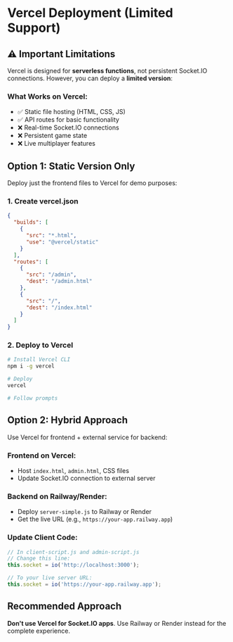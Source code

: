 # Vercel Deployment (Limited Support)

## ⚠️ Important Limitations
Vercel is designed for **serverless functions**, not persistent Socket.IO connections. However, you can deploy a **limited version**:

### What Works on Vercel:
- ✅ Static file hosting (HTML, CSS, JS)
- ✅ API routes for basic functionality
- ❌ Real-time Socket.IO connections
- ❌ Persistent game state
- ❌ Live multiplayer features

## Option 1: Static Version Only
Deploy just the frontend files to Vercel for demo purposes:

### 1. Create vercel.json
```json
{
  "builds": [
    {
      "src": "*.html",
      "use": "@vercel/static"
    }
  ],
  "routes": [
    {
      "src": "/admin",
      "dest": "/admin.html"
    },
    {
      "src": "/",
      "dest": "/index.html"
    }
  ]
}
```

### 2. Deploy to Vercel
```bash
# Install Vercel CLI
npm i -g vercel

# Deploy
vercel

# Follow prompts
```

## Option 2: Hybrid Approach
Use Vercel for frontend + external service for backend:

### Frontend on Vercel:
- Host `index.html`, `admin.html`, CSS files
- Update Socket.IO connection to external server

### Backend on Railway/Render:
- Deploy `server-simple.js` to Railway or Render
- Get the live URL (e.g., `https://your-app.railway.app`)

### Update Client Code:
```javascript
// In client-script.js and admin-script.js
// Change this line:
this.socket = io('http://localhost:3000');

// To your live server URL:
this.socket = io('https://your-app.railway.app');
```

## Recommended Approach
**Don't use Vercel for Socket.IO apps**. Use Railway or Render instead for the complete experience.